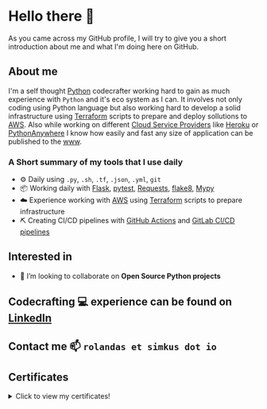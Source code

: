 # Hello there 👋

As you came across my GitHub profile, I will try to give you a short introduction about me and what I'm doing here on GitHub.

## About me

I'm a self thought [Python](https://www.python.org/) codecrafter working hard to gain as much experience with `Python` and it's eco system as I can. It involves not only coding using Python language but also working hard to develop a solid infrastructure using [Terraform](https://www.terraform.io/) scripts to prepare and deploy sollutions to [AWS](https://aws.amazon.com/). Also while working on different [Cloud Service Providers](https://www.redhat.com/en/topics/cloud-computing/what-are-cloud-providers) like [Heroku](https://www.heroku.com/) or [PythonAnywhere](https://www.pythonanywhere.com/) I know how easily and fast any size of application can be published to the [www](https://en.wikipedia.org/wiki/World_Wide_Web).

### A Short summary of my tools that I use daily
- ⚙️ Daily using `.py`, `.sh`, `.tf`, `.json`, `.yml`, `git`
- 📦 Working daily with [Flask](https://flask.palletsprojects.com/en/2.0.x/), [pytest](https://docs.pytest.org/en/6.2.x/), [Requests](https://docs.python-requests.org/en/master/), [flake8](https://flake8.pycqa.org/en/latest/), [Mypy](https://mypy.readthedocs.io/en/stable/)
- ☁️ Experience working with [AWS](https://aws.amazon.com/) using [Terraform](https://www.terraform.io/) scripts to prepare infrastructure
- ⛏️ Creating CI/CD pipelines with [GitHub Actions](https://docs.github.com/en/actions) and [GitLab CI/CD pipelines](https://docs.gitlab.com/ee/ci/pipelines/)


## Interested in
- 👯 I’m looking to collaborate on **Open Source Python projects**

## Codecrafting 💻 experience can be found on [LinkedIn](https://www.linkedin.com/in/simkusr/)

## Contact me 📫 `rolandas et simkus dot io`

## Certificates

<details>
  <summary>Click to view my certificates!</summary>
  
<p align="center">
<img src="static/img/certificates/Terraform%20and%20GitLab%20CICD%20certificate.jpg" data-canonical-src="static/img/certificates/Terraform%20and%20GitLab%20CICD%20certificate.jpg" width="30%" />
&nbsp; &nbsp; &nbsp; &nbsp;
<img src="static/img/certificates/GitLab%20CICD%20certificate.jpg" data-canonical-src="static/img/certificates/GitLab%20CICD%20certificate.jpg" width="30%" />
&nbsp; &nbsp; &nbsp; &nbsp;
<img src="static/img/certificates/The%20Complete%20Python%20Masterclass:%20Learn%20Python%20From%20Scratch.jpg" data-canonical-src="static/img/certificates/The%20Complete%20Python%20Masterclass:%20Learn%20Python%20From%20Scratch.jpg" width="30%" />
</p>
  
<p align="center">
<img src="static/img/certificates/Microservices%20Software%20Architecture:%20Patterns%20and%20Techniques.jpg" data-canonical-src="static/img/certificates/Microservices%20Software%20Architecture:%20Patterns%20and%20Techniques.jpg" width="30%" />
&nbsp; &nbsp; &nbsp; &nbsp;
<img src="static/img/certificates/Four%20Pillars%20of%20OOP%20in%20Python%203.jpg" data-canonical-src="static/img/certificates/Four%20Pillars%20of%20OOP%20in%20Python%203.jpg" width="30%" />
&nbsp; &nbsp; &nbsp; &nbsp;
<img src="static/img/certificates/Flask%20Tutorial.jpg" data-canonical-src="static/img/certificates/Flask%20Tutorial.jpg" width="30%" />
</p>

<p align="center">
<img src="static/img/certificates/Cybersecurity%20Awareness%20Training.jpg" data-canonical-src="static/img/certificates/Cybersecurity%20Awareness%20Training.jpg" width="30%" />
&nbsp; &nbsp; &nbsp; &nbsp;
<img src="static/img/certificates/Computer%20Science%20101:%20Master%20the%20Theory%20Behind%20Programming.jpg" data-canonical-src="static/img/certificates/Computer%20Science%20101:%20Master%20the%20Theory%20Behind%20Programming.jpg" width="30%" />
</p>

</details>

